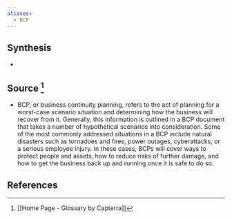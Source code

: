 ```yaml
---
aliases:
  - BCP
---
```

## Synthesis
- 
## Source [^1]
- BCP, or business continuity planning, refers to the act of planning for a worst-case scenario situation and determining how the business will recover from it. Generally, this information is outlined in a BCP document that takes a number of hypothetical scenarios into consideration. Some of the most commonly addressed situations in a BCP include natural disasters such as tornadoes and fires, power outages, cyberattacks, or a serious employee injury. In these cases, BCPs will cover ways to protect people and assets, how to reduce risks of further damage, and how to get the business back up and running once it is safe to do so.
## References

[^1]: [[Home Page - Glossary by Capterra]]